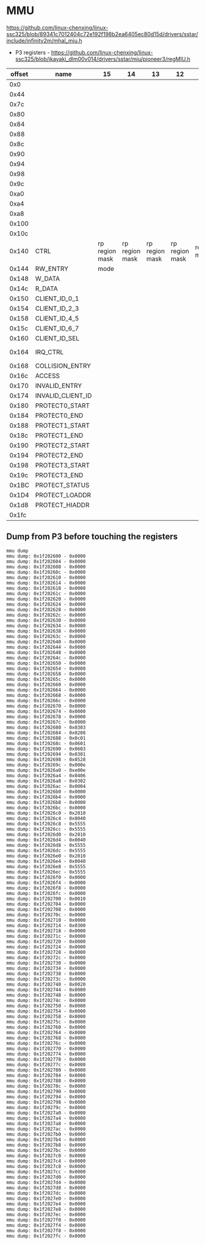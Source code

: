 # MMU

https://github.com/linux-chenxing/linux-ssc325/blob/89341c7012404c72e192f198b2ea6405ec80d15d/drivers/sstar/include/infinity2m/mhal_miu.h

- P3 registers - https://github.com/linux-chenxing/linux-ssc325/blob/ikayaki_dlm00v014/drivers/sstar/miu/pioneer3/regMIU.h

| offset | name              | 15             | 14             | 13             | 12             | 11          | 10          | 9           | 8           | 7           | 6         | 5              | 4      | 3       | 2       | 1       | 0      | notes  |
|--------|-------------------|----------------|----------------|----------------|----------------|-------------|-------------|-------------|-------------|-------------|-----------|----------------|--------|---------|---------|---------|--------|--------|
| 0x0    |                   |                |                |                |                |             |             |             |             |             |           |                |        |         |         |         |        |        |
| 0x44   |                   |                |                |                |                |             |             |             |             |             |           |                |        |         |         |         |        | p3 ipl |
| 0x7c   |                   |                |                |                |                |             |             |             |             |             |           |                |        |         |         |         |        | p3 ipl |
| 0x80   |                   |                |                |                |                |             |             |             |             |             |           |                |        |         |         |         |        | p3 ipl |
| 0x84   |                   |                |                |                |                |             |             |             |             |             |           |                |        |         |         |         |        | p3 ipl |
| 0x88   |                   |                |                |                |                |             |             |             |             |             |           |                |        |         |         |         |        | p3 ipl |
| 0x8c   |                   |                |                |                |                |             |             |             |             |             |           |                |        |         |         |         |        | p3 ipl |
| 0x90   |                   |                |                |                |                |             |             |             |             |             |           |                |        |         |         |         |        | p3 ipl |
| 0x94   |                   |                |                |                |                |             |             |             |             |             |           |                |        |         |         |         |        | p3 ipl |
| 0x98   |                   |                |                |                |                |             |             |             |             |             |           |                |        |         |         |         |        | p3 ipl |
| 0x9c   |                   |                |                |                |                |             |             |             |             |             |           |                |        |         |         |         |        | p3 ipl |
| 0xa0   |                   |                |                |                |                |             |             |             |             |             |           |                |        |         |         |         |        | p3 ipl |
| 0xa4   |                   |                |                |                |                |             |             |             |             |             |           |                |        |         |         |         |        | p3 ipl |
| 0xa8   |                   |                |                |                |                |             |             |             |             |             |           |                |        |         |         |         |        | p3 ipl |
| 0x100  |                   |                |                |                |                |             |             |             |             |             |           |                |        |         |         |         |        | p3 ipl |
| 0x10c  |                   |                |                |                |                |             |             |             |             |             |           |                |        |         |         |         |        |        |
| 0x140  | CTRL              | rp region mask | rp region mask | rp region mask | rp region mask | region mask | region mask | region mask | region mask | region mask | init done | reset init val | reset  |         | pg_size | pg_size | enable |        |
| 0x144  | RW_ENTRY          | mode           |                |                |                |             |             |             |             |             |           |                |        |         |         |         |        |        |
| 0x148  | W_DATA            |                |                |                |                |             |             |             |             |             |           |                |        |         |         |         |        |        |
| 0x14c  | R_DATA            |                |                |                |                |             |             |             |             |             |           |                |        |         |         |         |        |        |
| 0x150  | CLIENT_ID_0_1     |                |                |                |                |             |             |             |             |             |           |                |        |         |         |         |        |        |
| 0x154  | CLIENT_ID_2_3     |                |                |                |                |             |             |             |             |             |           |                |        |         |         |         |        |        |
| 0x158  | CLIENT_ID_4_5     |                |                |                |                |             |             |             |             |             |           |                |        |         |         |         |        |        |
| 0x15c  | CLIENT_ID_6_7     |                |                |                |                |             |             |             |             |             |           |                |        |         |         |         |        |        |
| 0x160  | CLIENT_ID_SEL     |                |                |                |                |             |             |             |             |             |           |                |        |         |         |         |        |        |
| 0x164  | IRQ_CTRL          |                |                |                |                |             |             | INVALID RW  | WR FLAG     | RD FLAG     | RW FLAG   | WR MASK        | WR CLR | RD MASK | RD CLR  | RW MASK | RW CLR |        |
| 0x168  | COLLISION_ENTRY   |                |                |                |                |             |             |             |             |             |           |                |        |         |         |         |        |        |
| 0x16c  | ACCESS            |                |                |                |                |             |             |             |             |             |           |                |        |         |         |         |        |        |
| 0x170  | INVALID_ENTRY     |                |                |                |                |             |             |             |             |             |           |                |        |         |         |         |        |        |
| 0x174  | INVALID_CLIENT_ID |                |                |                |                |             |             |             |             |             |           |                |        |         |         |         |        |        |
| 0x180  | PROTECT0_START    |                |                |                |                |             |             |             |             |             |           |                |        |         |         |         |        |        |
| 0x184  | PROTECT0_END      |                |                |                |                |             |             |             |             |             |           |                |        |         |         |         |        |        |
| 0x188  | PROTECT1_START    |                |                |                |                |             |             |             |             |             |           |                |        |         |         |         |        |        |
| 0x18c  | PROTECT1_END      |                |                |                |                |             |             |             |             |             |           |                |        |         |         |         |        |        |
| 0x190  | PROTECT2_START    |                |                |                |                |             |             |             |             |             |           |                |        |         |         |         |        |        |
| 0x194  | PROTECT2_END      |                |                |                |                |             |             |             |             |             |           |                |        |         |         |         |        |        |
| 0x198  | PROTECT3_START    |                |                |                |                |             |             |             |             |             |           |                |        |         |         |         |        |        |
| 0x19c  | PROTECT3_END      |                |                |                |                |             |             |             |             |             |           |                |        |         |         |         |        |        |
| 0x1BC  | PROTECT_STATUS    |                |                |                |                |             |             |             |             |             |           |                |        |         |         |         |        |        |
| 0x1D4  | PROTECT_LOADDR    |                |                |                |                |             |             |             |             |             |           |                |        |         |         |         |        |        |
| 0x1d8  | PROTECT_HIADDR    |                |                |                |                |             |             |             |             |             |           |                |        |         |         |         |        |        |
| 0x1fc  |                   |                |                |                |                |             |             |             |             |             |           |                |        |         |         |         |        | p3 ipl |

## Dump from P3 before touching the registers

```
mmu dump
mmu dump: 0x1f202600 - 0x0000
mmu dump: 0x1f202604 - 0x0000
mmu dump: 0x1f202608 - 0x0000
mmu dump: 0x1f20260c - 0x0000
mmu dump: 0x1f202610 - 0x0000
mmu dump: 0x1f202614 - 0x0000
mmu dump: 0x1f202618 - 0x0000
mmu dump: 0x1f20261c - 0x0000
mmu dump: 0x1f202620 - 0x0000
mmu dump: 0x1f202624 - 0x0000
mmu dump: 0x1f202628 - 0x0000
mmu dump: 0x1f20262c - 0x0000
mmu dump: 0x1f202630 - 0x0000
mmu dump: 0x1f202634 - 0x0000
mmu dump: 0x1f202638 - 0x0000
mmu dump: 0x1f20263c - 0x0000
mmu dump: 0x1f202640 - 0x0000
mmu dump: 0x1f202644 - 0x0000
mmu dump: 0x1f202648 - 0x0000
mmu dump: 0x1f20264c - 0x0000
mmu dump: 0x1f202650 - 0x0000
mmu dump: 0x1f202654 - 0x0000
mmu dump: 0x1f202658 - 0x0000
mmu dump: 0x1f20265c - 0x0000
mmu dump: 0x1f202660 - 0x0000
mmu dump: 0x1f202664 - 0x0000
mmu dump: 0x1f202668 - 0x0000
mmu dump: 0x1f20266c - 0x0000
mmu dump: 0x1f202670 - 0x0000
mmu dump: 0x1f202674 - 0x0000
mmu dump: 0x1f202678 - 0x0000
mmu dump: 0x1f20267c - 0x0000
mmu dump: 0x1f202680 - 0x0303
mmu dump: 0x1f202684 - 0x0208
mmu dump: 0x1f202688 - 0x0c01
mmu dump: 0x1f20268c - 0x0601
mmu dump: 0x1f202690 - 0x0603
mmu dump: 0x1f202694 - 0x0301
mmu dump: 0x1f202698 - 0x0528
mmu dump: 0x1f20269c - 0x000e
mmu dump: 0x1f2026a0 - 0xe00e
mmu dump: 0x1f2026a4 - 0x0406
mmu dump: 0x1f2026a8 - 0x0302
mmu dump: 0x1f2026ac - 0x0004
mmu dump: 0x1f2026b0 - 0x0000
mmu dump: 0x1f2026b4 - 0x0000
mmu dump: 0x1f2026b8 - 0x0000
mmu dump: 0x1f2026bc - 0x0000
mmu dump: 0x1f2026c0 - 0x2010
mmu dump: 0x1f2026c4 - 0x0040
mmu dump: 0x1f2026c8 - 0x5555
mmu dump: 0x1f2026cc - 0x5555
mmu dump: 0x1f2026d0 - 0x2010
mmu dump: 0x1f2026d4 - 0x0040
mmu dump: 0x1f2026d8 - 0x5555
mmu dump: 0x1f2026dc - 0x5555
mmu dump: 0x1f2026e0 - 0x2010
mmu dump: 0x1f2026e4 - 0x0040
mmu dump: 0x1f2026e8 - 0x5555
mmu dump: 0x1f2026ec - 0x5555
mmu dump: 0x1f2026f0 - 0x0000
mmu dump: 0x1f2026f4 - 0x0000
mmu dump: 0x1f2026f8 - 0x0000
mmu dump: 0x1f2026fc - 0x0000
mmu dump: 0x1f202700 - 0x0010
mmu dump: 0x1f202704 - 0x0000
mmu dump: 0x1f202708 - 0x0000
mmu dump: 0x1f20270c - 0x0000
mmu dump: 0x1f202710 - 0x0000
mmu dump: 0x1f202714 - 0x0300
mmu dump: 0x1f202718 - 0x0000
mmu dump: 0x1f20271c - 0x0000
mmu dump: 0x1f202720 - 0x0000
mmu dump: 0x1f202724 - 0x0000
mmu dump: 0x1f202728 - 0x0000
mmu dump: 0x1f20272c - 0x0000
mmu dump: 0x1f202730 - 0x0000
mmu dump: 0x1f202734 - 0x0000
mmu dump: 0x1f202738 - 0x0000
mmu dump: 0x1f20273c - 0x0000
mmu dump: 0x1f202740 - 0x0020
mmu dump: 0x1f202744 - 0x0000
mmu dump: 0x1f202748 - 0x0000
mmu dump: 0x1f20274c - 0x0000
mmu dump: 0x1f202750 - 0x0000
mmu dump: 0x1f202754 - 0x0000
mmu dump: 0x1f202758 - 0x0000
mmu dump: 0x1f20275c - 0x0000
mmu dump: 0x1f202760 - 0x0000
mmu dump: 0x1f202764 - 0x0000
mmu dump: 0x1f202768 - 0x0000
mmu dump: 0x1f20276c - 0x0000
mmu dump: 0x1f202770 - 0x0000
mmu dump: 0x1f202774 - 0x0000
mmu dump: 0x1f202778 - 0x0000
mmu dump: 0x1f20277c - 0x0000
mmu dump: 0x1f202780 - 0x0000
mmu dump: 0x1f202784 - 0x0000
mmu dump: 0x1f202788 - 0x0000
mmu dump: 0x1f20278c - 0x0000
mmu dump: 0x1f202790 - 0x0000
mmu dump: 0x1f202794 - 0x0000
mmu dump: 0x1f202798 - 0x0000
mmu dump: 0x1f20279c - 0x0000
mmu dump: 0x1f2027a0 - 0x0000
mmu dump: 0x1f2027a4 - 0x0000
mmu dump: 0x1f2027a8 - 0x0000
mmu dump: 0x1f2027ac - 0x0000
mmu dump: 0x1f2027b0 - 0x0000
mmu dump: 0x1f2027b4 - 0x0000
mmu dump: 0x1f2027b8 - 0x0000
mmu dump: 0x1f2027bc - 0x0000
mmu dump: 0x1f2027c0 - 0x0000
mmu dump: 0x1f2027c4 - 0x0000
mmu dump: 0x1f2027c8 - 0x0000
mmu dump: 0x1f2027cc - 0x0000
mmu dump: 0x1f2027d0 - 0x0000
mmu dump: 0x1f2027d4 - 0x0000
mmu dump: 0x1f2027d8 - 0x0000
mmu dump: 0x1f2027dc - 0x0000
mmu dump: 0x1f2027e0 - 0x0000
mmu dump: 0x1f2027e4 - 0x0000
mmu dump: 0x1f2027e8 - 0x0000
mmu dump: 0x1f2027ec - 0x0000
mmu dump: 0x1f2027f0 - 0x0000
mmu dump: 0x1f2027f4 - 0x0000
mmu dump: 0x1f2027f8 - 0x0000
mmu dump: 0x1f2027fc - 0x0000
```
